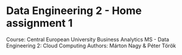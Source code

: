 # Data Engineering 2 - Home assignment 1
Course: Central European University Business Analytics MS - Data Engineering 2: Cloud Computing
Authors: Márton Nagy & Péter Török
